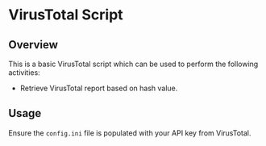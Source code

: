 # VirusTotal Script

## Overview

This is a basic VirusTotal script which can be used to perform the following activities:

* Retrieve VirusTotal report based on hash value.

## Usage

Ensure the `config.ini` file is populated with your API key from VirusTotal.
